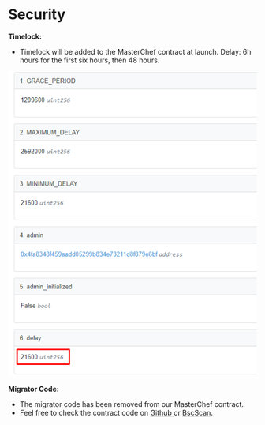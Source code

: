 # Security

**Timelock:**

* Timelock will be added to the MasterChef contract at launch. Delay: 6h hours for the first six hours, then 48 hours.

![](.gitbook/assets/image.png)

**Migrator Code:**

* The migrator code has been removed from our MasterChef contract.
* Feel free to check the contract code on [Github ](https://github.com/hobbitfinance/hobbit-contracts)or [BscScan](https://bscscan.com/address/0x2b5dc8a9700ff6ccc3ce382a3c705f39dac9f624#code).

